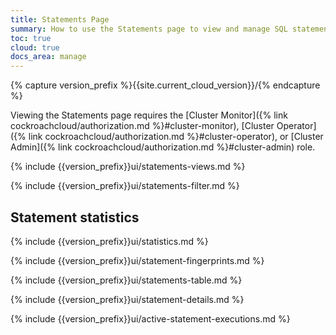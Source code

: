 ```yaml
---
title: Statements Page
summary: How to use the Statements page to view and manage SQL statements on CockroachDB Cloud.
toc: true
cloud: true
docs_area: manage
---
```


{% capture version_prefix %}{{site.current_cloud_version}}/{% endcapture %}

Viewing the Statements page requires the [Cluster Monitor]({% link cockroachcloud/authorization.md %}#cluster-monitor), [Cluster Operator]({% link cockroachcloud/authorization.md %}#cluster-operator), or [Cluster Admin]({% link cockroachcloud/authorization.md %}#cluster-admin) role.

{% include {{version_prefix}}ui/statements-views.md %}

{% include {{version_prefix}}ui/statements-filter.md %}

## Statement statistics

{% include {{version_prefix}}ui/statistics.md %}

{% include {{version_prefix}}ui/statement-fingerprints.md %}

{% include {{version_prefix}}ui/statements-table.md %}

{% include {{version_prefix}}ui/statement-details.md %}

{% include {{version_prefix}}ui/active-statement-executions.md %}
